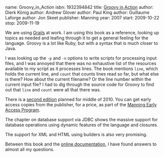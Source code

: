 name: Groovy_in_Action
isbn: 1932394842
title: [Groovy in Action](http://amzn.com/1932394842)
author: Dierk K&ouml;nig
author: Andrew Glover
author: Paul King
author: Guillaume Laforge
author: Jon Skeet
publisher: Manning
year: 2007
start: 2009-10-22
stop: 2009-11-19

We are using [Grails](http://grails.org/) at work.  I am using this book as a
reference, looking up topics as needed and leafing through it to get a general
feeling for the language.  Groovy is a lot like Ruby, but with a syntax that is
much closer to Java.

I was looking up the `-p` and `-n` options to write scripts for processing input
files, and I was annoyed that there was no exhaustive list of the resources
available to my script as it processes lines.  The book mentions `line`, which
holds the current line, and `count` that counts lines read so far, but what else
is there?  How about the current filename?  Or the line number within the
current input file?  I had to dig through the source code for Groovy to find out
that `line` and `count` were all that there was.

There is a [second edition](http://manning.com/koenig2/) planned for middle of
2010.  You can get early access copies from the publisher, for a price, as part
of the [Manning Early Access Program](http://manning.com/about/meap.html).

The chapter on database support via JDBC shows the massive support for database
operations using dynamic features of the language and closures.

The support for XML and HTML using builders is also very promising.

Between this book and the
[online documentation](http://groovy.codehaus.org/Documentation), I have found
answers to almost all my questions.
